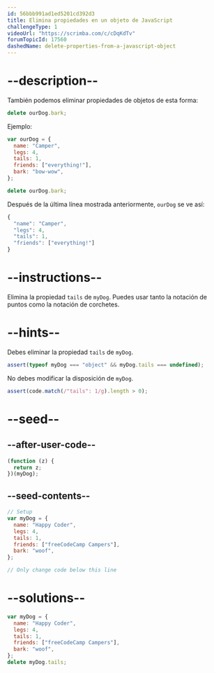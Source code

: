 ```yaml
---
id: 56bbb991ad1ed5201cd392d3
title: Elimina propiedades en un objeto de JavaScript
challengeType: 1
videoUrl: "https://scrimba.com/c/cDqKdTv"
forumTopicId: 17560
dashedName: delete-properties-from-a-javascript-object
---
```


# --description--

También podemos eliminar propiedades de objetos de esta forma:

```js
delete ourDog.bark;
```

Ejemplo:

```js
var ourDog = {
  name: "Camper",
  legs: 4,
  tails: 1,
  friends: ["everything!"],
  bark: "bow-wow",
};

delete ourDog.bark;
```

Después de la última línea mostrada anteriormente, `ourDog` se ve así:

```js
{
  "name": "Camper",
  "legs": 4,
  "tails": 1,
  "friends": ["everything!"]
}
```

# --instructions--

Elimina la propiedad `tails` de `myDog`. Puedes usar tanto la notación de puntos como la notación de corchetes.

# --hints--

Debes eliminar la propiedad `tails` de `myDog`.

```js
assert(typeof myDog === "object" && myDog.tails === undefined);
```

No debes modificar la disposición de `myDog`.

```js
assert(code.match(/"tails": 1/g).length > 0);
```

# --seed--

## --after-user-code--

```js
(function (z) {
  return z;
})(myDog);
```

## --seed-contents--

```js
// Setup
var myDog = {
  name: "Happy Coder",
  legs: 4,
  tails: 1,
  friends: ["freeCodeCamp Campers"],
  bark: "woof",
};

// Only change code below this line
```

# --solutions--

```js
var myDog = {
  name: "Happy Coder",
  legs: 4,
  tails: 1,
  friends: ["freeCodeCamp Campers"],
  bark: "woof",
};
delete myDog.tails;
```
